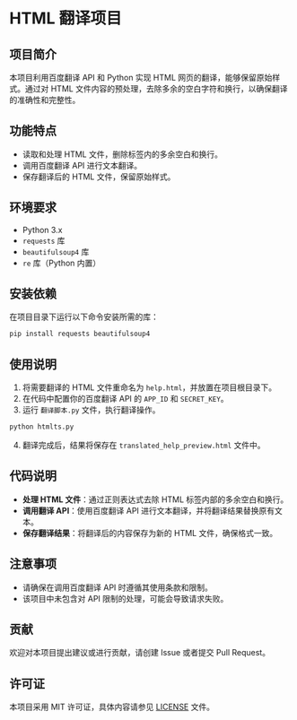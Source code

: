 # HTML 翻译项目

## 项目简介

本项目利用百度翻译 API 和 Python 实现 HTML 网页的翻译，能够保留原始样式。通过对 HTML 文件内容的预处理，去除多余的空白字符和换行，以确保翻译的准确性和完整性。

## 功能特点

- 读取和处理 HTML 文件，删除标签内的多余空白和换行。
- 调用百度翻译 API 进行文本翻译。
- 保存翻译后的 HTML 文件，保留原始样式。

## 环境要求

- Python 3.x
- `requests` 库
- `beautifulsoup4` 库
- `re` 库（Python 内置）

## 安装依赖

在项目目录下运行以下命令安装所需的库：

```bash
pip install requests beautifulsoup4
```

## 使用说明

1. 将需要翻译的 HTML 文件重命名为 `help.html`，并放置在项目根目录下。
2. 在代码中配置你的百度翻译 API 的 `APP_ID` 和 `SECRET_KEY`。
3. 运行 `翻译脚本.py` 文件，执行翻译操作。

```bash
python htmlts.py
```

4. 翻译完成后，结果将保存在 `translated_help_preview.html` 文件中。

## 代码说明

- **处理 HTML 文件**：通过正则表达式去除 HTML 标签内部的多余空白和换行。
- **调用翻译 API**：使用百度翻译 API 进行文本翻译，并将翻译结果替换原有文本。
- **保存翻译结果**：将翻译后的内容保存为新的 HTML 文件，确保格式一致。

## 注意事项

- 请确保在调用百度翻译 API 时遵循其使用条款和限制。
- 该项目中未包含对 API 限制的处理，可能会导致请求失败。

## 贡献

欢迎对本项目提出建议或进行贡献，请创建 Issue 或者提交 Pull Request。

## 许可证

本项目采用 MIT 许可证，具体内容请参见 [LICENSE](LICENSE) 文件。


